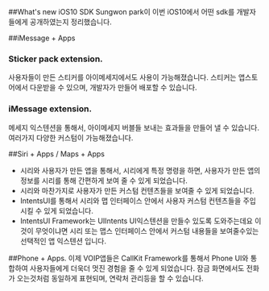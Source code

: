 ##What's new iOS10 SDK
Sungwon park이 이번 iOS10에서 어떤 sdk를 개발자들에게 공개하였는지 정리했습니다.

##iMessage + Apps
### Sticker pack extension.
사용자들이 만든 스티커를 아이메세지에서도 사용이 가능해졌습니다. 스티커는 앱스토어에서 다운받을 수 있으며, 개발자가 만들어 배포할 수 있습니다.

### iMessage extension.
메세지 익스텐션을 통해서, 아이메세지 버블들 보내는 효과들을 만들어 낼 수 있습니다. 여러가지 다양한 커스텀이 가능해졌습니다.

##Siri + Apps / Maps + Apps
* 시리와 사용자가 만든 앱을 통해서, 시리에게 특정 명령을 하면, 사용자가 만든 앱의 정보를 시리를 통해 간편하게 보여 줄 수 있게 되었습니다. 
* 시리와 마찬가지로 사용자가 만든 커스텀 컨텐츠들을 보여줄 수 있게 되었습니다.
* IntentsUI를 통해서 시리와 맵 인터페이스 안에서 사용자 커스텀 컨텐츠들을 주입시킬 수 있게 되었습니다.
* IntentsUI Framework는 UIIntents UI익스텐션을 만들수 있도록 도와주는데요 이것이 무엇이냐면 시리 또는 맵스 인터페이스 안에서 커스텀 내용들을 보여줄수있는 선택적인 앱 익스텐션 입니다. 

##Phone + Apps.
이제 VOIP앱들은 CallKit Framework를 통해서 Phone UI와 통합하여 사용자들에게 더욱더 멋진 경험을 줄 수 있게 되었습니다. 잠금 화면에서도 전화가 오는것처럼 동일하게 표현되며, 연락처 관리등을 할 수 있습니다.



